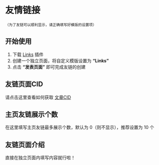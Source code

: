 # 友情链接
<small>（为了友链可以顺利显示，请正确填写好模版的设置项）</small>

## 开始使用

1. 下载 [Links](https://github.com/bhaoo/Cuckoo/releases/download/1.0.2/Links.zip) 插件
2. 创建一个独立页面，将自定义模版设置为 **“Links”**
3. 点击 **“发表页面”** 即可完成友链的创建

## 友链页面CID

请点击这里查看如何获取 [文章CID](/V2/problem?id=如何获取文章cid)

## 主页友链展示个数

在这里填写主页友链最多展示个数，默认为 0（则不显示），推荐设置为 10 个

## 友链页面介绍

直接在独立页面内填写内容就行啦！
